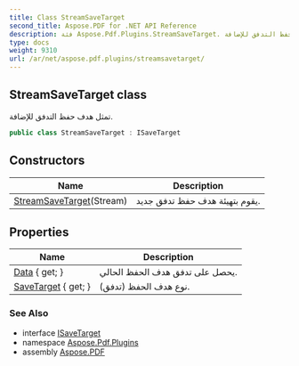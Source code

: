```yaml
---
title: Class StreamSaveTarget
second_title: Aspose.PDF for .NET API Reference
description: فئة Aspose.Pdf.Plugins.StreamSaveTarget. تمثل هدف حفظ التدفق للإضافة
type: docs
weight: 9310
url: /ar/net/aspose.pdf.plugins/streamsavetarget/
---
```

## StreamSaveTarget class

تمثل هدف حفظ التدفق للإضافة.

```csharp
public class StreamSaveTarget : ISaveTarget
```

## Constructors

| Name | Description |
| --- | --- |
| [StreamSaveTarget](streamsavetarget/)(Stream) | يقوم بتهيئة هدف حفظ تدفق جديد. |

## Properties

| Name | Description |
| --- | --- |
| [Data](../../aspose.pdf.plugins/streamsavetarget/data/) { get; } | يحصل على تدفق هدف الحفظ الحالي. |
| [SaveTarget](../../aspose.pdf.plugins/streamsavetarget/savetarget/) { get; } | نوع هدف الحفظ (تدفق). |

### See Also

* interface [ISaveTarget](../isavetarget/)
* namespace [Aspose.Pdf.Plugins](../../aspose.pdf.plugins/)
* assembly [Aspose.PDF](../../)